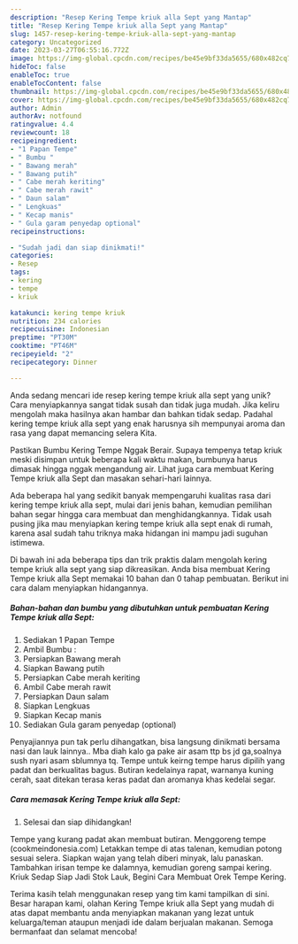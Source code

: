 ```yaml
---
description: "Resep Kering Tempe kriuk alla Sept yang Mantap"
title: "Resep Kering Tempe kriuk alla Sept yang Mantap"
slug: 1457-resep-kering-tempe-kriuk-alla-sept-yang-mantap
category: Uncategorized
date: 2023-03-27T06:55:16.772Z
image: https://img-global.cpcdn.com/recipes/be45e9bf33da5655/680x482cq70/kering-tempe-kriuk-alla-sept-foto-resep-utama.jpg
hideToc: false
enableToc: true
enableTocContent: false
thumbnail: https://img-global.cpcdn.com/recipes/be45e9bf33da5655/680x482cq70/kering-tempe-kriuk-alla-sept-foto-resep-utama.jpg
cover: https://img-global.cpcdn.com/recipes/be45e9bf33da5655/680x482cq70/kering-tempe-kriuk-alla-sept-foto-resep-utama.jpg
author: Admin
authorAv: notfound
ratingvalue: 4.4
reviewcount: 18
recipeingredient:
- "1 Papan Tempe"
- " Bumbu "
- " Bawang merah"
- " Bawang putih"
- " Cabe merah keriting"
- " Cabe merah rawit"
- " Daun salam"
- " Lengkuas"
- " Kecap manis"
- " Gula garam penyedap optional"
recipeinstructions:

- "Sudah jadi dan siap dinikmati!"
categories:
- Resep
tags:
- kering
- tempe
- kriuk

katakunci: kering tempe kriuk 
nutrition: 234 calories
recipecuisine: Indonesian
preptime: "PT30M"
cooktime: "PT46M"
recipeyield: "2"
recipecategory: Dinner

---
```





Anda sedang mencari ide resep kering tempe kriuk alla sept yang unik? Cara menyiapkannya sangat tidak susah dan tidak juga mudah. Jika keliru mengolah maka hasilnya akan hambar dan bahkan tidak sedap. Padahal kering tempe kriuk alla sept yang enak harusnya sih mempunyai aroma dan rasa yang dapat memancing selera Kita.





Pastikan Bumbu Kering Tempe Nggak Berair. Supaya tempenya tetap kriuk meski disimpan untuk beberapa kali waktu makan, bumbunya harus dimasak hingga nggak mengandung air. Lihat juga cara membuat Kering Tempe kriuk alla Sept dan masakan sehari-hari lainnya.

Ada beberapa hal yang sedikit banyak mempengaruhi kualitas rasa dari kering tempe kriuk alla sept, mulai dari jenis bahan, kemudian pemilihan bahan segar hingga cara membuat dan menghidangkannya. Tidak usah pusing jika mau menyiapkan kering tempe kriuk alla sept enak di rumah, karena asal sudah tahu triknya maka hidangan ini mampu jadi suguhan istimewa.






Di bawah ini ada beberapa tips dan trik praktis dalam mengolah kering tempe kriuk alla sept yang siap dikreasikan. Anda bisa membuat Kering Tempe kriuk alla Sept memakai 10 bahan dan 0 tahap pembuatan. Berikut ini cara dalam menyiapkan hidangannya.

<!--inarticleads1-->

##### Bahan-bahan dan bumbu yang dibutuhkan untuk pembuatan Kering Tempe kriuk alla Sept:

1. Sediakan 1 Papan Tempe
1. Ambil  Bumbu :
1. Persiapkan  Bawang merah
1. Siapkan  Bawang putih
1. Persiapkan  Cabe merah keriting
1. Ambil  Cabe merah rawit
1. Persiapkan  Daun salam
1. Siapkan  Lengkuas
1. Siapkan  Kecap manis
1. Sediakan  Gula garam penyedap (optional)


Penyajiannya pun tak perlu dihangatkan, bisa langsung dinikmati bersama nasi dan lauk lainnya.. Mba diah kalo ga pake air asam ttp bs jd ga,soalnya sush nyari asam sblumnya tq. Tempe untuk keirng tempe harus dipilih yang padat dan berkualitas bagus. Butiran kedelainya rapat, warnanya kuning cerah, saat ditekan terasa keras padat dan aromanya khas kedelai segar. 

<!--inarticleads2-->

##### Cara memasak Kering Tempe kriuk alla Sept:


1. Selesai dan siap dihidangkan!

Tempe yang kurang padat akan membuat butiran. Menggoreng tempe (cookmeindonesia.com) Letakkan tempe di atas talenan, kemudian potong sesuai selera. Siapkan wajan yang telah diberi minyak, lalu panaskan. Tambahkan irisan tempe ke dalamnya, kemudian goreng sampai kering. Kriuk Sedap Siap Jadi Stok Lauk, Begini Cara Membuat Orek Tempe Kering. 

Terima kasih telah menggunakan resep yang tim kami tampilkan di sini. Besar harapan kami, olahan Kering Tempe kriuk alla Sept yang mudah di atas dapat membantu anda menyiapkan makanan yang lezat untuk keluarga/teman ataupun menjadi ide dalam berjualan makanan. Semoga bermanfaat dan selamat mencoba!
